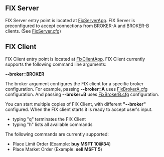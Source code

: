 ## FIX Server

FIX Server entry point is located at [FixServerApp](../src/main/java/com/euronext/fix/server/FixServerApp.java). FIX Server is preconfigured to accept connections from BROKER-A and BROKER-B clients.
(See [FixServer.cfg](../src/main/resources/FixServer.cfg))

## FIX Client

FIX Client entry point is located at [FixClientApp](../src/main/java/com/euronext/fix/client/FixClientApp.java).
FIX Client currently supports the following command line arguments:

 **--broker=BROKER**

 The broker argument configures the FIX client for a specific broker configuration.
 For example, passing **--broker=A** uses [FixBrokerA.cfg](../src/main/resources/FixBrokerA.cfg) configuration. And passing **--broker=B** uses [FixBrokerB.cfg](../src/main/resources/FixBrokerB.cfg) configuration.

 You can start multiple copies of FIX Client, with different **"--broker"** configured. When the FIX client starts it is ready to accept user's input.

 * typing "q" terminates the FIX Client
 * typing "h" lists all available commands

The following commands are currently supported:

* Place Limit Order (Example: **buy MSFT 10@34**)
* Place Market Order (Example: **sell MSFT 5**)